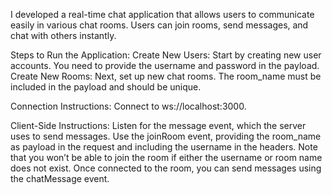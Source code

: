 I developed a real-time chat application that allows users to communicate easily in various chat rooms. Users can join rooms, send messages, and chat with others instantly.

Steps to Run the Application:
Create New Users: Start by creating new user accounts. You need to provide the username and password in the payload.
Create New Rooms: Next, set up new chat rooms. The room_name must be included in the payload and should be unique.

Connection Instructions:
Connect to ws://localhost:3000.

Client-Side Instructions:
Listen for the message event, which the server uses to send messages.
Use the joinRoom event, providing the room_name as payload in the request and including the username in the headers. Note that you won’t be able to join the room if either the username or room name does not exist.
Once connected to the room, you can send messages using the chatMessage event.

